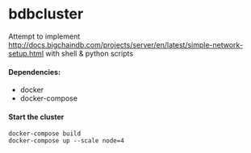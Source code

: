 # bdbcluster
Attempt to implement
http://docs.bigchaindb.com/projects/server/en/latest/simple-network-setup.html
with shell & python scripts


#### Dependencies:
- docker
- docker-compose


#### Start the cluster
`docker-compose build`      
`docker-compose up --scale node=4`
